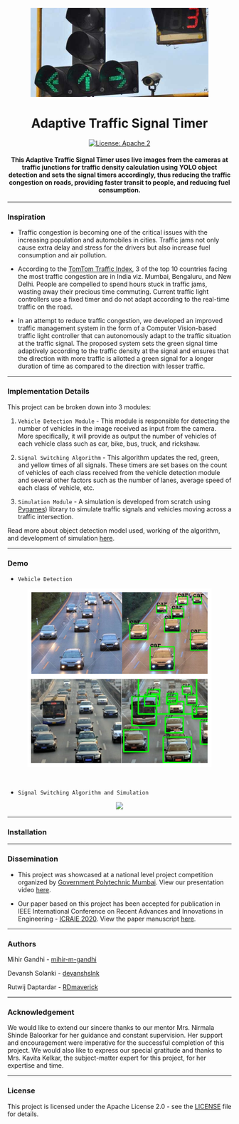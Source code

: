 <p align="center">
  <a href="" rel="noopener">
 <img height=200px src="./traffic-signal.jpg" alt="Traffic Signal Timer"></a>
</p>

<h1 align="center">Adaptive Traffic Signal Timer</h1>

<div align="center">

[![License: Apache 2](https://img.shields.io/badge/License-Apache-yellow.svg)](https://www.apache.org/licenses/LICENSE-2.0)

<h4>This Adaptive Traffic Signal Timer uses live images from the cameras at traffic junctions for traffic density calculation using YOLO object detection and sets the signal timers accordingly, thus reducing the traffic congestion on roads, providing faster transit to people, and reducing fuel consumption.</h4>

</div>

-----------------------------------------
### Inspiration

* Traffic congestion is becoming one of the critical issues with the increasing population and automobiles in cities. Traffic jams not only cause extra delay and stress for the drivers but also increase fuel consumption and air pollution. 

* According to the [TomTom Traffic Index](https://www.tomtom.com/en_gb/traffic-index/ranking/), 3 of the top 10 countries facing the most traffic congestion are in India viz. Mumbai, Bengaluru, and New Delhi.  People are compelled to spend hours stuck in traffic jams, wasting away their precious time commuting. Current traffic light controllers use a fixed timer and do not adapt according to the real-time traffic on the road.

* In an attempt to reduce traffic congestion, we developed an improved traffic management system in the form of a Computer Vision-based traffic light controller that can autonomously adapt to the traffic situation at the traffic signal. The proposed system sets the green signal time adaptively according to the traffic density at the signal and ensures that the direction with more traffic is allotted a green signal for a longer duration of time as compared to the direction with lesser traffic. 

------------------------------------------
### Implementation Details

This project can be broken down into 3 modules:

1. `Vehicle Detection Module` - This module is responsible for detecting the number of vehicles in the image received as input from the camera. More specifically, it will provide as output the number of vehicles of each vehicle class such as car, bike, bus, truck, and rickshaw.

2. `Signal Switching Algorithm` - This algorithm updates the red, green, and yellow times of all signals. These timers are set bases on the count of vehicles of each class received from the vehicle detection module and several other factors such as the number of lanes, average speed of each class of vehicle, etc. 

3. `Simulation Module` - A simulation is developed from scratch using [Pygames](https://www.pygame.org/news)) library to simulate traffic signals and vehicles moving across a traffic intersection.

Read more about object detection model used, working of the algorithm, and development of simulation [here](https://docs.google.com/document/d/1gnYfIrSYyKWxfJaaE7Sfq3wBqMyP09TsuYCq_ZUX1qU/edit?usp=sharing).

------------------------------------------
### Demo

* `Vehicle Detection`

<p align="center">
  <a href="" rel="noopener">
 <img height=400px src="./vehicle-detection.png" alt="Vehicle Detection"></a>
</p>

<br> 

* `Signal Switching Algorithm and Simulation`

<p align="center">
    <img src="./Demo.gif">
</p>


------------------------------------------
### Installation



------------------------------------------
### Dissemination

* This project was showcased at a national level project competition organized by [Government Polytechnic Mumbai](http://www.gpmumbai.ac.in/). View our presentation video [here](https://youtu.be/OssY5pzOyo0).

* Our paper based on this project has been accepted for publication in IEEE International Conference on Recent Advances and Innovations in Engineering - [ICRAIE 2020](http://www.icraie.poornima.org/). View the paper manuscript [here](https://drive.google.com/file/d/164j58YuMQMCqxh2Nld3oxoxCQxBsczKp/view?usp=sharing).

------------------------------------------
### Authors

Mihir Gandhi - [mihir-m-gandhi](https://github.com/mihir-m-gandhi)

Devansh Solanki - [devanshslnk](https://github.com/devanshslnk/)

Rutwij Daptardar - [RDmaverick](https://github.com/RDmaverick)

------------------------------------------
### Acknowledgement

We would like to extend our sincere thanks to our mentor Mrs. Nirmala Shinde Baloorkar for her guidance and constant supervision. Her support and encouragement were imperative for the successful completion of this project. We would also like to express our special gratitude and thanks to Mrs. Kavita Kelkar, the subject-matter expert for this project, for her expertise and time.

------------------------------------------
### License
This project is licensed under the Apache License 2.0 - see the [LICENSE](./LICENSE) file for details.
